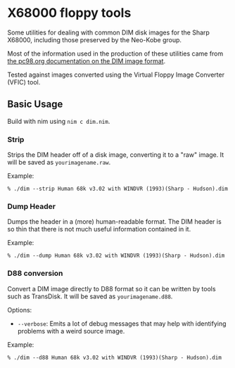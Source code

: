 # X68000 floppy tools
Some utilities for dealing with common DIM disk images for the Sharp X68000, including those preserved by the Neo-Kobe group.

Most of the information used in the production of these utilities came from [the pc98.org documentation on the DIM image format](/https://www.pc98.org/project/doc/dim.html).

Tested against images converted using the Virtual Floppy Image Converter (VFIC) tool.

## Basic Usage
Build with nim using `nim c dim.nim`.

### Strip
Strips the DIM header off of a disk image, converting it to a "raw" image. It will be saved as `yourimagename.raw`.

Example:
```
% ./dim --strip Human 68k v3.02 with WINDVR (1993)(Sharp - Hudson).dim
```

### Dump Header
Dumps the header in a (more) human-readable format. The DIM header is so thin that there is not much useful information contained in it.

Example:
```
% ./dim --dump Human 68k v3.02 with WINDVR (1993)(Sharp - Hudson).dim
```

### D88 conversion
Convert a DIM image directly to D88 format so it can be written by tools such as TransDisk. It will be saved as `yourimagename.d88`.

Options:
 * `--verbose`: Emits a lot of debug messages that may help with identifying problems with a weird source image.

Example:
```
% ./dim --d88 Human 68k v3.02 with WINDVR (1993)(Sharp - Hudson).dim
```
